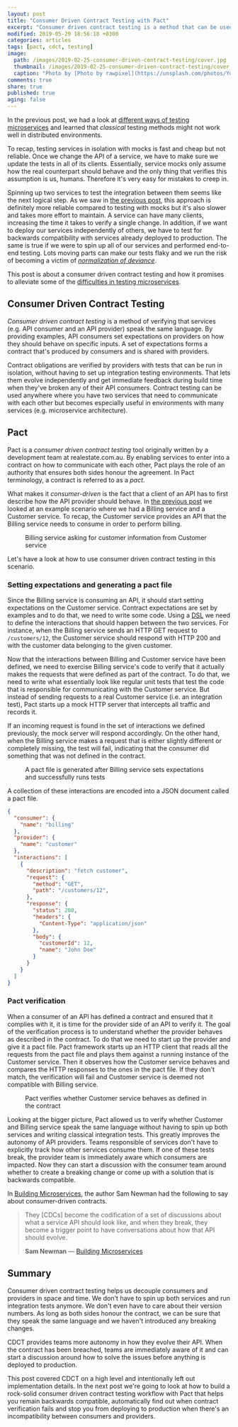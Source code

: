 ```yaml
---
layout: post
title: "Consumer Driven Contract Testing with Pact"
excerpt: "Consumer driven contract testing is a method that can be used to verify that services speak the same language. It is an alternative to traditional integration testing that gives you faster feedback."
modified: 2019-05-29 18:56:18 +0300
categories: articles
tags: [pact, cdct, testing]
image:
  path: /images/2019-02-25-consumer-driven-contract-testing/cover.jpg
  thumbnail: /images/2019-02-25-consumer-driven-contract-testing/cover_thumb.jpg
  caption: "Photo by [Photo by rawpixel](https://unsplash.com/photos/YqwOX6Ks9k8)"
comments: true
share: true
published: true
aging: false
---
```


In the previous post, we had a look at [different ways of testing microservices]({{site.url}}/articles/challenges-of-testing-microservices/ "The Challenges of Testing Microservices") and learned that *classical* testing methods might not work well in distributed environments.

To recap, testing services in isolation with mocks is fast and cheap but not reliable.
Once we change the API of a service, we have to make sure we update the tests in all of its clients.
Essentially, service mocks only assume how the real counterpart should behave and the only thing that verifies this assumption is us, humans.
Therefore it's very easy for mistakes to creep in.

Spinning up two services to test the integration between them seems like the next logical step.
As we saw in [the previous post]({{site.url}}/articles/challenges-of-testing-microservices/ "The Challenges of Testing Microservices"), this approach is definitely more reliable compared to testing with mocks but it's also slower and takes more effort to maintain.
A service can have many clients, increasing the time it takes to verify a single change.
In addition, if we want to deploy our services independently of others, we have to test for backwards compatibility with services already deployed to production.
The same is true if we were to spin up all of our services and performed end-to-end testing.
Lots moving parts can make our tests flaky and we run the risk of becoming a victim of [*normalization of deviance*](https://en.wikibooks.org/wiki/Professionalism/Diane_Vaughan_and_the_normalization_of_deviance "Professionalism/Diane Vaughan and the normalization of deviance").

This post is about a consumer driven contract testing and how it promises to alleviate some of the [difficulties in testing microservices]({{site.url}}/articles/challenges-of-testing-microservices/ "The Challenges of Testing Microservices").

## Consumer Driven Contract Testing

*Consumer driven contract testing* is a method of verifying that services (e.g. API consumer and an API provider) speak the same language.
By providing examples, API consumers set expectations on providers on how they should behave on specific inputs.
A set of expectations forms a contract that's produced by consumers and is shared with providers.

Contract obligations are verified by providers with tests that can be run in isolation, without having to set up integration testing environments.
That lets them evolve independently and get immediate feedback during build time when they've broken any of their API consumers.
Contract testing can be used anywhere where you have two services that need to communicate with each other but becomes especially useful in environments with many services (e.g. microservice architecture).

## Pact

Pact is a *consumer driven contract testing* tool originally written by a development team at realestate.com.au.
By enabling services to enter into a contract on how to communicate with each other, Pact plays the role of an authority that ensures both sides honour the agreement.
In Pact terminology, a contract is referred to as a *pact*.

What makes it *consumer-driven* is the fact that a client of an API has to first describe how the API provider should behave.
In [the previous post]({{site.url}}/articles/challenges-of-testing-microservices/ "The Challenges of Testing Microservices") we looked at an example scenario where we had a Billing service and a Customer service.
To recap, the Customer service provides an API that the Billing service needs to consume in order to perform billing.

<figure class="align-center">
  <img src="{{ '/images/2019-05-23-cdct/recap.png' | absolute_url }}" alt="">
  <figcaption>Billing service asking for customer information from Customer service</figcaption>
</figure>

Let's have a look at how to use consumer driven contract testing in this scenario.

### Setting expectations and generating a pact file

Since the Billing service is consuming an API, it should start setting expectations on the Customer service.
Contract expectations are set by examples and to do that, we need to write some code.
Using a [DSL](https://en.wikipedia.org/wiki/Domain-specific_language "Domain-specific language") we need to define the interactions that should happen between the two services.
For instance, when the Billing service sends an HTTP GET request to `/customers/12`, the Customer service should respond with HTTP 200 and with the customer data belonging to the given customer.

Now that the interactions between Billing and Customer service have been defined, we need to exercise Billing service's code to verify that it actually makes the requests that were defined as part of the contract.
To do that, we need to write what essentially look like regular unit tests that test the code that is responsible for communicating with the Customer service.
But instead of sending requests to a real Customer service (i.e. an integration test), Pact starts up a mock HTTP server that intercepts all traffic and records it.

If an incoming request is found in the set of interactions we defined previously, the mock server will respond accordingly.
On the other hand, when the Billing service makes a request that is either slightly different or completely missing, the test will fail, indicating that the consumer did something that was not defined in the contract.

<figure class="align-center">
  <img src="{{ '/images/2019-05-23-cdct/create-pact.png' | absolute_url }}" alt="">
  <figcaption>A pact file is generated after Billing service sets expectations and successfully runs tests</figcaption>
</figure>

A collection of these interactions are encoded into a JSON document called a pact file.

```json
{
  "consumer": {
    "name": "billing"
  },
  "provider": {
    "name": "customer"
  },
  "interactions": [
    {
      "description": "fetch customer",
      "request": {
        "method": "GET",
        "path": "/customers/12",
      },
      "response": {
        "status": 200,
        "headers": {
          "Content-Type": "application/json"
        },
        "body": {
          "customerId": 12,
          "name": "John Doe"
        }
      }
    }
  ]
}
```

### Pact verification

When a consumer of an API has defined a contract and ensured that it complies with it, it is time for the provider side of an API to verify it.
The goal of the verification process is to understand whether the provider behaves as described in the contract.
To do that we need to start up the provider and give it a pact file.
Pact framework starts up an HTTP client that reads all the requests from the pact file and plays them against a running instance of the Customer service.
Then it observes how the Customer service behaves and compares the HTTP responses to the ones in the pact file.
If they don't match, the verification will fail and Customer service is deemed not compatible with Billing service.

<figure class="align-center">
  <img src="{{ '/images/2019-05-23-cdct/verification.png' | absolute_url }}" alt="">
  <figcaption>Pact verifies whether Customer service behaves as defined in the contract</figcaption>
</figure>

Looking at the bigger picture, Pact allowed us to verify whether Customer and Billing service speak the same language without having to spin up both services and writing classical integration tests.
This greatly improves the autonomy of API providers.
Teams responsible of services don't have to explicitly track how other services consume them.
If one of these tests break, the provider team is immediately aware which consumers are impacted.
Now they can start a discussion with the consumer team around whether to create a breaking change or come up with a solution that is backwards compatible.

In [Building Microservices](https://amzn.to/2Ej0ZGq "Building Microservices: Designing Fine-Grained Systems"), the author Sam Newman had the following to say about consumer-driven contracts.  

> They [CDCs] become the codification of a set of discussions about what a service API should look like, and when they break, they become a trigger point to have conversations about how that API should evolve.
>
> <footer><strong>Sam Newman</strong> &mdash; <a href="https://amzn.to/2Ej0ZGq">Building Microservices</a></footer>

## Summary

Consumer driven contract testing helps us decouple consumers and providers in space and time.
We don't have to spin up both services and run integration tests anymore.
We don't even have to care about their version numbers.
As long as both sides honour the contract, we can be sure that they speak the same language and we haven't introduced any breaking changes.

CDCT provides teams more autonomy in how they evolve their API.
When the contract has been breached, teams are immediately aware of it and can start a discussion around how to solve the issues before anything is deployed to production.

This post covered CDCT on a high level and intentionally left out implementation details.
In the next post we're going to look at how to build a rock-solid consumer driven contract testing workflow with Pact that helps you remain backwards compatible, automatically find out when contract verification fails and stop you from deploying to production when there's an incompatibility between consumers and providers.
